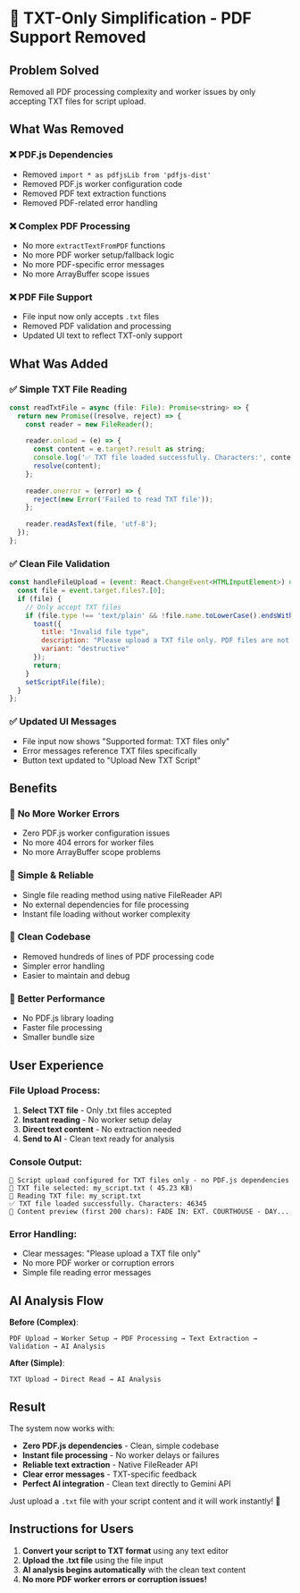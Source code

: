 # 📝 TXT-Only Simplification - PDF Support Removed

## Problem Solved
Removed all PDF processing complexity and worker issues by only accepting TXT files for script upload.

## What Was Removed

### ❌ **PDF.js Dependencies**
- Removed `import * as pdfjsLib from 'pdfjs-dist'`
- Removed PDF.js worker configuration code
- Removed PDF text extraction functions
- Removed PDF-related error handling

### ❌ **Complex PDF Processing**
- No more `extractTextFromPDF` functions
- No more PDF worker setup/fallback logic
- No more PDF-specific error messages
- No more ArrayBuffer scope issues

### ❌ **PDF File Support**
- File input now only accepts `.txt` files
- Removed PDF validation and processing
- Updated UI text to reflect TXT-only support

## What Was Added

### ✅ **Simple TXT File Reading**
```javascript
const readTxtFile = async (file: File): Promise<string> => {
  return new Promise((resolve, reject) => {
    const reader = new FileReader();
    
    reader.onload = (e) => {
      const content = e.target?.result as string;
      console.log('✅ TXT file loaded successfully. Characters:', content.length);
      resolve(content);
    };
    
    reader.onerror = (error) => {
      reject(new Error('Failed to read TXT file'));
    };
    
    reader.readAsText(file, 'utf-8');
  });
};
```

### ✅ **Clean File Validation**
```javascript
const handleFileUpload = (event: React.ChangeEvent<HTMLInputElement>) => {
  const file = event.target.files?.[0];
  if (file) {
    // Only accept TXT files
    if (file.type !== 'text/plain' && !file.name.toLowerCase().endsWith('.txt')) {
      toast({
        title: "Invalid file type",
        description: "Please upload a TXT file only. PDF files are not supported.",
        variant: "destructive"
      });
      return;
    }
    setScriptFile(file);
  }
};
```

### ✅ **Updated UI Messages**
- File input now shows "Supported format: TXT files only"
- Error messages reference TXT files specifically
- Button text updated to "Upload New TXT Script"

## Benefits

### 🚀 **No More Worker Errors**
- Zero PDF.js worker configuration issues
- No more 404 errors for worker files
- No more ArrayBuffer scope problems

### 🚀 **Simple & Reliable**
- Single file reading method using native FileReader API
- No external dependencies for file processing
- Instant file loading without worker complexity

### 🚀 **Clean Codebase**
- Removed hundreds of lines of PDF processing code
- Simpler error handling
- Easier to maintain and debug

### 🚀 **Better Performance**
- No PDF.js library loading
- Faster file processing
- Smaller bundle size

## User Experience

### **File Upload Process**:
1. **Select TXT file** - Only .txt files accepted
2. **Instant reading** - No worker setup delay
3. **Direct text content** - No extraction needed
4. **Send to AI** - Clean text ready for analysis

### **Console Output**:
```
📝 Script upload configured for TXT files only - no PDF.js dependencies
📄 TXT file selected: my_script.txt ( 45.23 KB)
📄 Reading TXT file: my_script.txt
✅ TXT file loaded successfully. Characters: 46345
📝 Content preview (first 200 chars): FADE IN: EXT. COURTHOUSE - DAY...
```

### **Error Handling**:
- Clear messages: "Please upload a TXT file only"
- No more PDF worker or corruption errors
- Simple file reading error messages

## AI Analysis Flow

**Before (Complex)**:
```
PDF Upload → Worker Setup → PDF Processing → Text Extraction → Validation → AI Analysis
```

**After (Simple)**:
```
TXT Upload → Direct Read → AI Analysis
```

## Result

The system now works with:
- **Zero PDF.js dependencies** - Clean, simple codebase
- **Instant file processing** - No worker delays or failures
- **Reliable text extraction** - Native FileReader API
- **Clear error messages** - TXT-specific feedback
- **Perfect AI integration** - Clean text directly to Gemini API

Just upload a `.txt` file with your script content and it will work instantly! 🎉

## Instructions for Users

1. **Convert your script to TXT format** using any text editor
2. **Upload the .txt file** using the file input
3. **AI analysis begins automatically** with the clean text content
4. **No more PDF worker errors or corruption issues!**